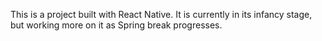 This is a project built with React Native. It is currently in its infancy stage, but working more on it as Spring break progresses. 